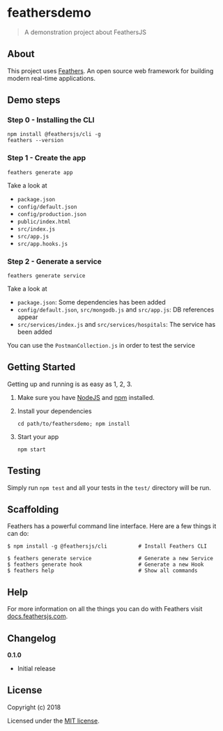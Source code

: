 # feathersdemo

> A demonstration project about FeathersJS

## About

This project uses [Feathers](http://feathersjs.com). An open source web framework for building modern real-time applications.

## Demo steps

### Step 0 - Installing the CLI

```
npm install @feathersjs/cli -g
feathers --version
```

### Step 1 - Create the app

```
feathers generate app
```

Take a look at

- `package.json`
- `config/default.json`
- `config/production.json`
- `public/index.html`
- `src/index.js`
- `src/app.js`
- `src/app.hooks.js`

### Step 2 - Generate a service

```
feathers generate service
```

Take a look at

- `package.json`: Some dependencies has been added
- `config/default.json`, `src/mongodb.js` and `src/app.js`: DB references appear
- `src/services/index.js` and `src/services/hospitals`: The service has been added

You can use the `PostmanCollection.js` in order to test the service

## Getting Started

Getting up and running is as easy as 1, 2, 3.

1. Make sure you have [NodeJS](https://nodejs.org/) and [npm](https://www.npmjs.com/) installed.
2. Install your dependencies

   ```
   cd path/to/feathersdemo; npm install
   ```

3. Start your app

   ```
   npm start
   ```

## Testing

Simply run `npm test` and all your tests in the `test/` directory will be run.

## Scaffolding

Feathers has a powerful command line interface. Here are a few things it can do:

```
$ npm install -g @feathersjs/cli          # Install Feathers CLI

$ feathers generate service               # Generate a new Service
$ feathers generate hook                  # Generate a new Hook
$ feathers help                           # Show all commands
```

## Help

For more information on all the things you can do with Feathers visit [docs.feathersjs.com](http://docs.feathersjs.com).

## Changelog

**0.1.0**

- Initial release

## License

Copyright (c) 2018

Licensed under the [MIT license](LICENSE).
